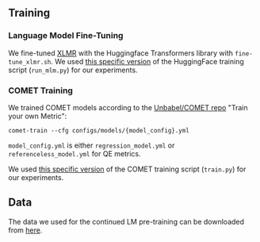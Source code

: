 ## Training

### Language Model Fine-Tuning

We fine-tuned [XLMR](https://huggingface.co/xlm-roberta-base) with the Huggingface Transformers library with `fine-tune_xlmr.sh`. We used [this specific version](https://github.com/huggingface/transformers/blob/149cb0cce2df3f932de58c6d05cec548600553e2/examples/pytorch/language-modeling/run_mlm.py) of the HuggingFace training script (`run_mlm.py`) for our experiments.

### COMET Training

We trained COMET models according to the [Unbabel/COMET repo](https://github.com/Unbabel/COMET) "Train your own Metric":
``` 
comet-train --cfg configs/models/{model_config}.yml
```
`model_config.yml` is either `regression_model.yml` or `referenceless_model.yml` for QE metrics.

We used [this specific version](https://github.com/Unbabel/COMET/blob/8503fe799658b753055ced0b1f0950e4404b5065/comet/cli/train.py) of the COMET training script (`train.py`) for our experiments.

## Data

The data we used for the continued LM pre-training can be downloaded from [here](https://icosys.ch/swisscrawl).
